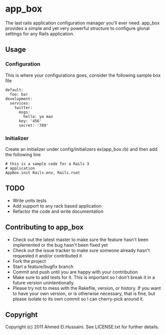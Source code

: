 # app_box

The last rails application configuration manager you'll ever need. app_box provides a simple and
yet very powerful structure to configure glonal settings for any Rails application.

## Usage

### Configuration

This is where your configurations goes, consider the following sample box file

    default:
      foo: bar
    development:
      services:
        twitter:
          msgs:
            hello: ya man
          key: '456'
          secret: '789'

### Initializer

Create an initializer under config/initializers ex(app_box.rb) and then add the following line

    # this is a sample code for a Rails 3
    # application
    AppBox.init Rails.env, Rails.root


## TODO
* Write units tests
* Add support to any rack based application
* Refactor the code and write documentation

## Contributing to app_box
 
* Check out the latest master to make sure the feature hasn't been implemented or the bug hasn't been fixed yet
* Check out the issue tracker to make sure someone already hasn't requested it and/or contributed it
* Fork the project
* Start a feature/bugfix branch
* Commit and push until you are happy with your contribution
* Make sure to add tests for it. This is important so I don't break it in a future version unintentionally.
* Please try not to mess with the Rakefile, version, or history. If you want to have your own version, or is otherwise necessary, that is fine, but please isolate to its own commit so I can cherry-pick around it.

## Copyright

Copyright (c) 2011 Ahmed El.Hussaini. See LICENSE.txt for
further details.
